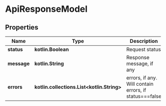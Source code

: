 
# ApiResponseModel

## Properties
Name | Type | Description | Notes
------------ | ------------- | ------------- | -------------
**status** | **kotlin.Boolean** | Request status | 
**message** | **kotlin.String** | Response message, if any | 
**errors** | **kotlin.collections.List&lt;kotlin.String&gt;** | errors, if any. Will contain errors, if status&#x3D;&#x3D;&#x3D;false |  [optional]



